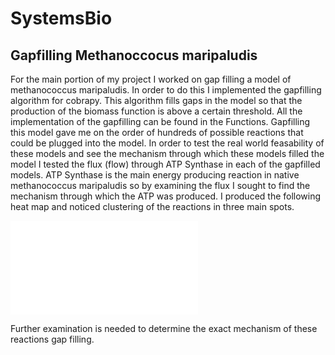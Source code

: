 # SystemsBio

## Gapfilling Methanoccocus maripaludis
For the main portion of my project I worked on gap filling a model of methanococcus maripaludis. In order to do this I implemented the gapfilling algorithm for cobrapy. This algorithm fills gaps in the model so that the production of the biomass function is above a certain threshold. All the implementation of the gapfilling can be found in the Functions. Gapfilling this model gave me on the order of hundreds of possible reactions that could be plugged into the model. In order to test the real world feasability of these models and see the mechanism through which these models filled the model I tested the flux (flow) through ATP Synthase in each of the gapfilled models. ATP Synthase is the main energy producing reaction in native methanococcus maripaludis so by examining the flux I sought to find the mechanism through which the ATP was produced. I produced the following heat map and noticed clustering of the reactions in three main spots. 

![Heat Map ATP](SystemsBio/HeatMapATPSynthase.pdf)

Further examination is needed to determine the exact mechanism of these reactions gap filling.
